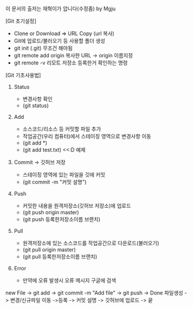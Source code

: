 이 문서의 출저는 재혁이가 압니다(수정좀)
by Mgju

[Git 초기설정]

 - Clone or Download => URL Copy (url 복사)
 - Git에 업로드/불러오기 등 사용할 폴더 생성
 - git init (.git) 무조건 해야됨
 - git remote add origin 복사한 URL -> origin 이름지정 
 - git remote -v 리모트 저장소 등록한거 확인하는 명령


[Git 기초사용법]
 1. Status
    - 변경사항 확인
    - (git status)

 2. Add
    - 소스코드/리소스 등 커밋할 파일 추가
    - 작업공간(우리 컴퓨터)에서 스테이징 영역으로 변경사항 이동
    - (git add *)
    - (git add test.txt) <<:D 예제
				
 3. Commit -> 깃허브 저장
    - 스테이징 영역에 있는 파일을 깃에 커밋
    - (git commit -m "커밋 설명")

 4. Push
    - 커밋한 내용을 원격저장소(깃허브 저장소)에 업로드
    - (git push origin master)
    - (git push 등록한저장소이름 브랜치)

 5. Pull
    - 원격저장소에 있는 소스코드를 작업공간으로 다운로드(불러오기)
    - (git pull origin master)
    - (git pull 등록한저장소이름 브랜치)

 6. Error
    - 만약에 오류 발생시 오류 메시지 구글에 검색




 new File -> git add -> git commit -m "Add file" -> git push -> Done
 파일생성 -> 변경/신규파일 이동 ->등록 -> 커밋 설명  -> 깃허브에 업로드 -> 끝
